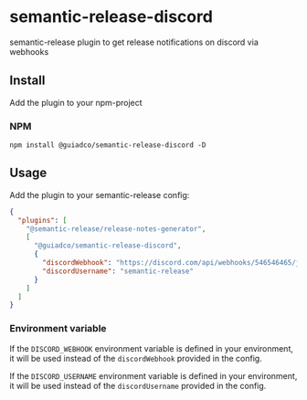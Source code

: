 # semantic-release-discord

semantic-release plugin to get release notifications on discord via webhooks

## Install

Add the plugin to your npm-project

### NPM

```shell
npm install @guiadco/semantic-release-discord -D
```

## Usage

Add the plugin to your semantic-release config:

```json
{
  "plugins": [
    "@semantic-release/release-notes-generator",
    [
      "@guiadco/semantic-release-discord",
      {
        "discordWebhook": "https://discord.com/api/webhooks/546546465/jdkjskljdlja-asjdhlasjkldjkl-l_j",
        "discordUsername": "semantic-release"
      }
    ]
  ]
}
```

### Environment variable

If the ```DISCORD_WEBHOOK``` environment variable is defined in your environment,
it will be used instead of the `discordWebhook` provided in the config.

If the ```DISCORD_USERNAME``` environment variable is defined in your environment,
it will be used instead of the `discordUsername` provided in the config.
